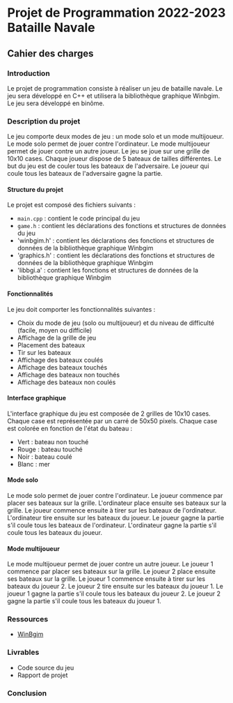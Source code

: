 
# Projet de Programmation 2022-2023 Bataille Navale

## Cahier des charges

### Introduction

Le projet de programmation consiste à réaliser un jeu de bataille navale. Le jeu sera développé en C++ et utilisera la bibliothèque graphique Winbgim. Le jeu sera développé en binôme.

### Description du projet

Le jeu comporte deux modes de jeu : un mode solo et un mode multijoueur. Le mode solo permet de jouer contre l'ordinateur. Le mode multijoueur permet de jouer contre un autre joueur. Le jeu se joue sur une grille de 10x10 cases. Chaque joueur dispose de 5 bateaux de tailles différentes. Le but du jeu est de couler tous les bateaux de l'adversaire. Le joueur qui coule tous les bateaux de l'adversaire gagne la partie.

#### Structure du projet

Le projet est composé des fichiers suivants :

* `main.cpp` : contient le code principal du jeu
* `game.h` : contient les déclarations des fonctions et structures de données du jeu
* 'winbgim.h' : contient les déclarations des fonctions et structures de données de la bibliothèque graphique Winbgim
* 'graphics.h' : contient les déclarations des fonctions et structures de données de la bibliothèque graphique Winbgim
* 'libbgi.a' : contient les fonctions et structures de données de la bibliothèque graphique Winbgim

#### Fonctionnalités

Le jeu doit comporter les fonctionnalités suivantes :

* Choix du mode de jeu (solo ou multijoueur) et du niveau de difficulté (facile, moyen ou difficile)
* Affichage de la grille de jeu
* Placement des bateaux
* Tir sur les bateaux
* Affichage des bateaux coulés
* Affichage des bateaux touchés
* Affichage des bateaux non touchés
* Affichage des bateaux non coulés

#### Interface graphique

L'interface graphique du jeu est composée de 2 grilles de 10x10 cases. Chaque case est représentée par un carré de 50x50 pixels. Chaque case est colorée en fonction de l'état du bateau :

* Vert : bateau non touché
* Rouge : bateau touché
* Noir : bateau coulé
* Blanc : mer

#### Mode solo

Le mode solo permet de jouer contre l'ordinateur. Le joueur commence par placer ses bateaux sur la grille. L'ordinateur place ensuite ses bateaux sur la grille. Le joueur commence ensuite à tirer sur les bateaux de l'ordinateur. L'ordinateur tire ensuite sur les bateaux du joueur. Le joueur gagne la partie s'il coule tous les bateaux de l'ordinateur. L'ordinateur gagne la partie s'il coule tous les bateaux du joueur.

#### Mode multijoueur

Le mode multijoueur permet de jouer contre un autre joueur. Le joueur 1 commence par placer ses bateaux sur la grille. Le joueur 2 place ensuite ses bateaux sur la grille. Le joueur 1 commence ensuite à tirer sur les bateaux du joueur 2. Le joueur 2 tire ensuite sur les bateaux du joueur 1. Le joueur 1 gagne la partie s'il coule tous les bateaux du joueur 2. Le joueur 2 gagne la partie s'il coule tous les bateaux du joueur 1.

### Ressources

* [WinBgim](http://winbgim.codecutter.org/)

### Livrables

* Code source du jeu
* Rapport de projet

### Conclusion

